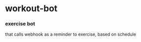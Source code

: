 # workout-bot
<h3> exercise bot </h3>
<p> that calls webhook as a reminder to exercise, based on schedule </p>

